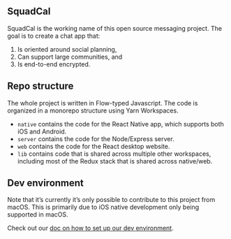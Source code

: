 ## SquadCal

SquadCal is the working name of this open source messaging project. The goal is to create a chat app that:
1. Is oriented around social planning,
2. Can support large communities, and
3. Is end-to-end encrypted.

## Repo structure

The whole project is written in Flow-typed Javascript. The code is organized in a monorepo structure using Yarn Workspaces.
- `native` contains the code for the React Native app, which supports both iOS and Android.
- `server` contains the code for the Node/Express server.
- `web` contains the code for the React desktop website.
- `lib` contains code that is shared across multiple other workspaces, including most of the Redux stack that is shared across native/web.

## Dev environment

Note that it’s currently it’s only possible to contribute to this project from macOS. This is primarily due to iOS native development only being supported in macOS.

Check out our [doc on how to set up our dev environment](docs/dev_environment.md).
